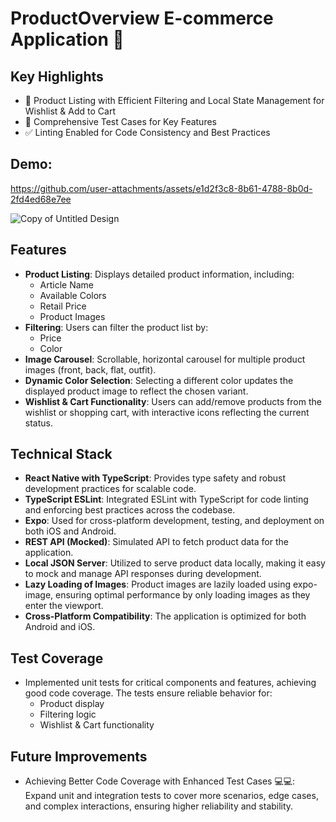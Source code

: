 # ProductOverview E-commerce Application 📱
## Key Highlights
- 🚀 Product Listing with Efficient Filtering and Local State Management for Wishlist & Add to Cart
- 🧪 Comprehensive Test Cases for Key Features
- ✅ Linting Enabled for Code Consistency and Best Practices

## Demo:
https://github.com/user-attachments/assets/e1d2f3c8-8b61-4788-8b0d-2fd4ed68e7ee

![Copy of Untitled Design](https://github.com/user-attachments/assets/e799c339-8da3-4692-a42a-9ddb737c10d8)


## Features

- **Product Listing**: Displays detailed product information, including:
  - Article Name
  - Available Colors
  - Retail Price
  - Product Images
- **Filtering**: Users can filter the product list by:
  - Price
  - Color
- **Image Carousel**: Scrollable, horizontal carousel for multiple product images (front, back, flat, outfit).
- **Dynamic Color Selection**: Selecting a different color updates the displayed product image to reflect the chosen variant.
- **Wishlist & Cart Functionality**: Users can add/remove products from the wishlist or shopping cart, with interactive icons reflecting the current status.

## Technical Stack

- **React Native with TypeScript**: Provides type safety and robust development practices for scalable code.
- **TypeScript ESLint**: Integrated ESLint with TypeScript for code linting and enforcing best practices across the codebase.
- **Expo**: Used for cross-platform development, testing, and deployment on both iOS and Android.
- **REST API (Mocked)**: Simulated API to fetch product data for the application.
- **Local JSON Server**: Utilized to serve product data locally, making it easy to mock and manage API responses during development.
- **Lazy Loading of Images**: Product images are lazily loaded using expo-image, ensuring optimal performance by only loading images as they enter the viewport.
- **Cross-Platform Compatibility**: The application is optimized for both Android and iOS.

## Test Coverage

- Implemented unit tests for critical components and features, achieving good code coverage. The tests ensure reliable behavior for:
  - Product display
  - Filtering logic
  - Wishlist & Cart functionality

## Future Improvements

- Achieving Better Code Coverage with Enhanced Test Cases 💻💻: Expand unit and integration tests to cover more scenarios, edge cases, and complex interactions, ensuring higher reliability and stability.

